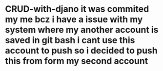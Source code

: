 # CRUD-with-djano it was commited my me bcz i have a issue with my system where my another account is saved in git bash i cant use this account to push so i decided to push this from form my second account
